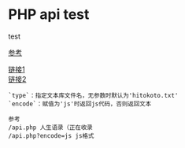 # PHP api test

test

[参考](https://blog.imvann.com/6.html)

[链接1](https://zigou-api.herokuapp.com)  
[链接2](https://api.qsim.top)
```
`type`：指定文本库文件名，无参数时默认为'hitokoto.txt'
`encode`：赋值为'js'时返回js代码，否则返回文本

参考
/api.php 人生语录（正在收录
/api.php?encode=js js格式
```



